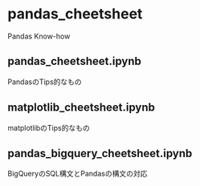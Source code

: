 # pandas_cheetsheet
Pandas Know-how

## pandas_cheetsheet.ipynb
PandasのTips的なもの

## matplotlib_cheetsheet.ipynb
matplotlibのTips的なもの

## pandas_bigquery_cheetsheet.ipynb
BigQueryのSQL構文とPandasの構文の対応
